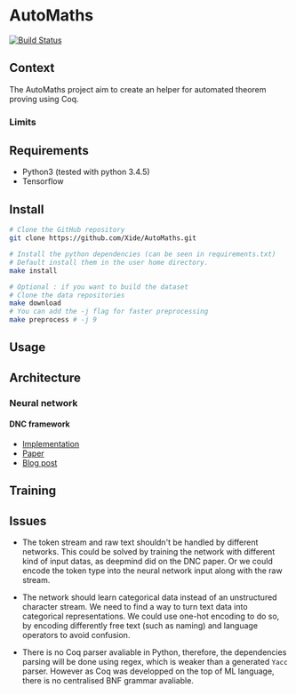 # AutoMaths

[![Build Status](https://travis-ci.org/Xide/AutoMaths.svg?branch=master)](https://travis-ci.org/Xide/AutoMaths)

## Context

The AutoMaths project aim to create an helper for automated theorem proving using Coq.


### Limits


## Requirements

- Python3 (tested with python 3.4.5)
- Tensorflow

## Install

```bash
# Clone the GitHub repository
git clone https://github.com/Xide/AutoMaths.git

# Install the python dependencies (can be seen in requirements.txt)
# Default install them in the user home directory.
make install

# Optional : if you want to build the dataset
# Clone the data repositories
make download
# You can add the -j flag for faster preprocessing
make preprocess # -j 9
```

## Usage

## Architecture


### Neural network
#### DNC framework
- [Implementation](https://github.com/deepmind/dnc)
- [Paper](https://www.nature.com/articles/nature20101.epdf?author_access_token=ImTXBI8aWbYxYQ51Plys8NRgN0jAjWel9jnR3ZoTv0MggmpDmwljGswxVdeocYSurJ3hxupzWuRNeGvvXnoO8o4jTJcnAyhGuZzXJ1GEaD-Z7E6X_a9R-xqJ9TfJWBqz)
- [Blog post](https://deepmind.com/blog/differentiable-neural-computers/)

## Training

## Issues

- The token stream and raw text shouldn't be handled by different networks.
This could be solved by training the network with different kind of input datas,
as deepmind did on the DNC paper. Or we could encode the token type into the
neural network input along with the raw stream.

- The network should learn categorical data instead of an unstructured character
stream. We need to find a way to turn text data into categorical representations.
We could use one-hot encoding to do so, by encoding differently free text (such
  as naming) and language operators to avoid confusion.

- There is no Coq parser avaliable in Python, therefore, the dependencies parsing
will be done using regex, which is weaker than a generated `Yacc` parser. However
as Coq was developped on the top of ML language, there is no centralised BNF grammar
avaliable.
